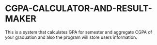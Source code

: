 # CGPA-CALCULATOR-AND-RESULT-MAKER
This is a system that calculates GPA for semester and aggregate CGPA of your graduation and also the program will store users information.
